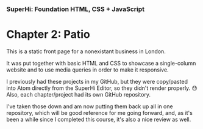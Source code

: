 ### SuperHi: Foundation HTML, CSS + JavaScript

# Chapter 2: Patio

This is a static front page for a nonexistant business in London.

It was put together with basic HTML and CSS to showcase a single-column website and to use media queries in order to make it responsive.

I previously had these projects in my GitHub, but they were copy/pasted into Atom directly from the SuperHi Editor, so they didn't render properly. 😓 Also, each chapter/project had its own GitHub repository.

I've taken those down and am now putting them back up all in one repository, which will be good reference for me going forward, and, as it's been a while since I completed this course, it's also a nice review as well.
